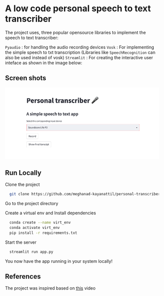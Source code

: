 # A low code personal speech to text transcriber

The project uses, three popular opensource libraries to implement the speech to text transcriber:

<code>Pyaudio</code> :  for handling the audio recording devices
<code>Vosk</code> : For implementing the simple speech to txt transcription (Libraries like <code>SpeechRecognition</code> can also be used instead of vosk)
<code>Streamlit</code> : For creating the interactive user inteface as shown in the image below:


## Screen shots

![App Screenshot](https://github.com/meghanad-kayanattil/personal-transcriber-with-minimum-effort/blob/main/Screenshot.png)


## Run Locally

Clone the project

```bash
  git clone https://github.com/meghanad-kayanattil/personal-transcriber-with-minimum-effort
```

Go to the project directory



Create a virtual env and Install dependencies

```bash
  conda create --name virt_env
  conda activate virt_env
  pip install -r requirements.txt
```

Start the server

```bash
  streamlit run app.py
```
You now have the app running in your system locally!
 
## References

The project was inspired based on [this](https://www.youtube.com/watch?v=2kSPbH4jWME&list=PLR04b6DveHfwoX2Z1Zwk84c2f48sDm6dF&index=1&t=1401s&ab_channel=Dataquest) video

